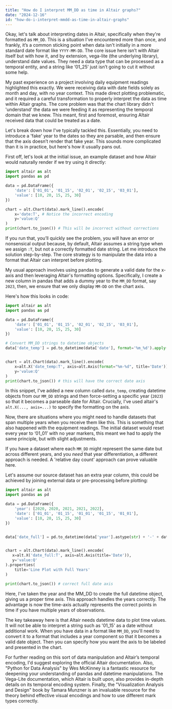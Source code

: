 ```yaml
---
title: "How do I interpret MM_DD as time in Altair graphs?"
date: "2024-12-16"
id: "how-do-i-interpret-mmdd-as-time-in-altair-graphs"
---
```


Okay, let's talk about interpreting dates in Altair, specifically when they're formatted as `MM_DD`. This is a situation I've encountered more than once, and frankly, it’s a common sticking point when data isn't initially in a more standard date format like `YYYY-MM-DD`. The core issue here isn’t with Altair itself but with how it, and by extension, vega-lite (the underlying library), understand date values. They need a data type that can be processed as a temporal entity, and a string like ‘01_25’ just isn’t going to cut it without some help.

My past experience on a project involving daily equipment readings highlighted this exactly. We were receiving data with date fields solely as month and day, with no year context. This made direct plotting problematic, and it required a careful transformation to properly interpret the data as time within Altair graphs. The core problem was that the chart library didn't 'understand' the data we were feeding it as representing the temporal domain that we knew. This meant, first and foremost, ensuring Altair received data that could be treated as a date.

Let's break down how I've typically tackled this. Essentially, you need to introduce a 'fake' year to the dates so they are parsable, and then ensure that the axis doesn’t render that fake year. This sounds more complicated than it is in practice, but here's how it usually pans out.

First off, let's look at the initial issue, an example dataset and how Altair would naturally render if we try using it directly:

```python
import altair as alt
import pandas as pd

data = pd.DataFrame({
    'date': ['01_01', '01_15', '02_01', '02_15', '03_01'],
    'value': [10, 20, 15, 25, 30]
})

chart = alt.Chart(data).mark_line().encode(
    x='date:T', # Notice the incorrect encoding
    y='value:Q'
)
print(chart.to_json()) # This will be incorrect without corrections

```

If you run that, you’ll quickly see the problem, you will have an error or nonsensical output because, by default, Altair assumes a string type when we assign `:T`, but not a correctly formatted date string. Let me introduce the solution step-by-step. The core strategy is to manipulate the data into a format that Altair can interpret before plotting.

My usual approach involves using pandas to generate a valid date for the x-axis and then leveraging Altair's formatting options. Specifically, I create a new column in pandas that adds a dummy year to the `MM_DD` format, say `2023`, then, we ensure that we only display `MM-DD` on the chart axis.

Here's how this looks in code:

```python
import altair as alt
import pandas as pd

data = pd.DataFrame({
    'date': ['01_01', '01_15', '02_01', '02_15', '03_01'],
    'value': [10, 20, 15, 25, 30]
})

# Convert MM_DD strings to datetime objects
data['date_temp'] = pd.to_datetime(data['date'], format='%m_%d').apply(lambda x: x.replace(year=2023))


chart = alt.Chart(data).mark_line().encode(
    x=alt.X('date_temp:T', axis=alt.Axis(format="%m-%d", title='Date')), # specifying format on the axis
    y='value:Q'
)
print(chart.to_json()) # this will have the correct date axis

```

In this snippet, I've added a new column called `date_temp`, creating datetime objects from our `MM_DD` strings and then force-setting a specific year (`2023`) so that it becomes a parseable date for Altair. Crucially, I've used altair's `alt.X(..., axis=...)` to specify the formatting on the axis.

Now, there are situations where you might need to handle datasets that span multiple years when you receive them like this. This is something that also happened with the equipment readings. The initial dataset would reset every year to ‘01_01’ with no year markers, this meant we had to apply the same principle, but with slight adjustments.

If you have a dataset where each `MM_DD` might represent the same date but across different years, and you *need* that year differentiation, a different approach is needed. A 'relative day count' approach can prove valuable here.

Let's assume our source dataset has an extra year column, this could be achieved by joining external data or pre-processing before plotting:

```python
import altair as alt
import pandas as pd

data = pd.DataFrame({
    'year': [2020, 2020, 2021, 2021, 2022],
    'date': ['01_01', '01_15', '01_01', '01_15', '01_01'],
    'value': [10, 20, 15, 25, 30]
})


data['date_full'] = pd.to_datetime(data['year'].astype(str) + '-' + data['date'], format='%Y-%m_%d')


chart = alt.Chart(data).mark_line().encode(
   x=alt.X('date_full:T', axis=alt.Axis(title='Date')),
   y='value:Q'
).properties(
    title='Line Plot with Full Years'
)

print(chart.to_json()) # correct full date axis
```

Here, I've taken the year and the MM_DD to create the full datetime object, giving us a proper time axis. This approach handles the years correctly. The advantage is now the time-axis actually represents the correct points in time if you have multiple years of observations.

The key takeaway here is that Altair needs datetime data to plot time values. It will not be able to interpret a string such as '01_15' as a date without additional work. When you have data in a format like `MM_DD`, you'll need to convert it to a format that includes a year component so that it becomes a valid date object. Then you can specify how you want the axis to be labeled and presented in the chart.

For further reading on this sort of data manipulation and Altair’s temporal encoding, I'd suggest exploring the official Altair documentation. Also, "Python for Data Analysis" by Wes McKinney is a fantastic resource for deepening your understanding of pandas and datetime manipulations. The Vega-Lite documentation, which Altair is built upon, also provides in-depth details on its temporal encoding system. Finally, the "Visualization Analysis and Design" book by Tamara Munzner is an invaluable resource for the theory behind effective visual encodings and how to use different mark types correctly.
